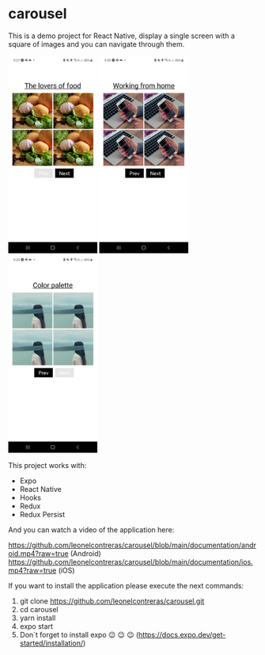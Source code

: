 # carousel
This is a demo project for React Native, display a single screen with a square of images 
and you can navigate through them.

<img src="https://github.com/leonelcontreras/carousel/blob/main/documentation/shot%201.jpeg" width="180" height="400"> <img src="https://github.com/leonelcontreras/carousel/blob/main/documentation/shot%202.jpeg" width="180" height="400"> <img src="https://github.com/leonelcontreras/carousel/blob/main/documentation/shot%203.jpeg" width="180" height="400">

This project works with:

* Expo
* React Native
* Hooks
* Redux
* Redux Persist

And you can watch a video of the application here:

https://github.com/leonelcontreras/carousel/blob/main/documentation/android.mp4?raw=true (Android)
https://github.com/leonelcontreras/carousel/blob/main/documentation/ios.mp4?raw=true (iOS)

If you want to install the application please execute the next commands:



1. git clone https://github.com/leonelcontreras/carousel.git
2. cd carousel
3. yarn install
4. expo start
5. Don´t forget to install expo :wink: :wink: :wink: (https://docs.expo.dev/get-started/installation/)

